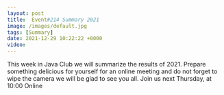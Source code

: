 ```yaml
---
layout: post
title:  Event#214 Summary 2021
image: /images/default.jpg
tags: [Summary]
date: 2021-12-29 10:22:22 +0000
video: 
---
```


This week in Java Club we will summarize the results of 2021. Prepare something delicious for yourself for an online meeting and do not forget to wipe the camera we will be glad to see you all.
Join us next Thursday, at 10:00 Online
